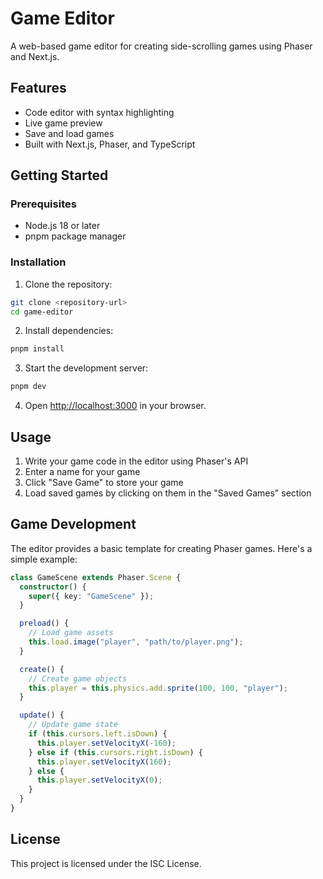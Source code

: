 # Game Editor

A web-based game editor for creating side-scrolling games using Phaser and Next.js.

## Features

- Code editor with syntax highlighting
- Live game preview
- Save and load games
- Built with Next.js, Phaser, and TypeScript

## Getting Started

### Prerequisites

- Node.js 18 or later
- pnpm package manager

### Installation

1. Clone the repository:

```bash
git clone <repository-url>
cd game-editor
```

2. Install dependencies:

```bash
pnpm install
```

3. Start the development server:

```bash
pnpm dev
```

4. Open [http://localhost:3000](http://localhost:3000) in your browser.

## Usage

1. Write your game code in the editor using Phaser's API
2. Enter a name for your game
3. Click "Save Game" to store your game
4. Load saved games by clicking on them in the "Saved Games" section

## Game Development

The editor provides a basic template for creating Phaser games. Here's a simple example:

```typescript
class GameScene extends Phaser.Scene {
  constructor() {
    super({ key: "GameScene" });
  }

  preload() {
    // Load game assets
    this.load.image("player", "path/to/player.png");
  }

  create() {
    // Create game objects
    this.player = this.physics.add.sprite(100, 100, "player");
  }

  update() {
    // Update game state
    if (this.cursors.left.isDown) {
      this.player.setVelocityX(-160);
    } else if (this.cursors.right.isDown) {
      this.player.setVelocityX(160);
    } else {
      this.player.setVelocityX(0);
    }
  }
}
```

## License

This project is licensed under the ISC License.
